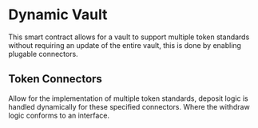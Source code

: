 # Dynamic Vault

This smart contract allows for a vault to support multiple token standards without requiring an update of the entire vault, this is done by enabling plugable connectors.

## Token Connectors

Allow for the implementation of multiple token standards, deposit logic is handled dynamically for these specified connectors. Where the withdraw logic conforms to an interface.